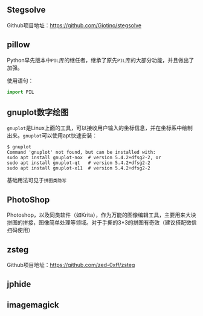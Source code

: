 ## Stegsolve

Github项目地址：https://github.com/Giotino/stegsolve



## pillow

Python早先版本中`PIL`库的继任者，继承了原先`PIL`库的大部分功能，并且做出了加强。

使用语句：

```python
import PIL
```



## gnuplot数字绘图

`gnuplot`是Linux上面的工具，可以接收用户输入的坐标信息，并在坐标系中绘制出来。`gnuplot`可以使用apt快速安装：

```shell
$ gnuplot
Command 'gnuplot' not found, but can be installed with:
sudo apt install gnuplot-nox  # version 5.4.2+dfsg2-2, or
sudo apt install gnuplot-qt   # version 5.4.2+dfsg2-2
sudo apt install gnuplot-x11  # version 5.4.2+dfsg2-2
```

基础用法可见于`拼图类隐写`

## PhotoShop

Photoshop，以及同类软件（如Krita），作为万能的图像编辑工具，主要用来大块拼图的拼接，图像简单处理等领域。对于手撕的3*3的拼图有奇效（建议搭配微信扫码使用）

## zsteg

Github项目地址：https://github.com/zed-0xff/zsteg

## jphide

## imagemagick

